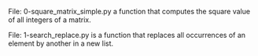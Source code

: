File: 0-square_matrix_simple.py a function that computes the square value of all integers of a matrix.

File: 1-search_replace.py is a function that replaces all occurrences of an element by another in a new list.

